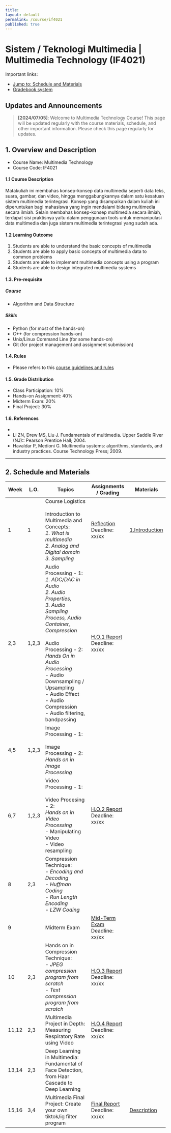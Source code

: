 ```yaml
---
title:
layout: default
permalink: /course/if4021
published: true
---
```


# Sistem / Teknologi Multimedia | Multimedia Technology (IF4021)

Important links:
- [Jump to: Schedule and Materials](#2-schedule-and-materials)
- [Gradebook system](https://gradebook.mctm.web.id)

## Updates and Announcements
> **[2024/07/05]**: Welcome to Multimedia Technology Course! This page will be updated regularly with the course materials, schedule, and other important information. Please check this page regularly for updates.

## 1. Overview and Description
* Course Name: Multimedia Technology
* Course Code: IF4021

#### 1.1 Course Description
Matakuliah ini membahas konsep-konsep data multimedia seperti data teks, suara, gambar, dan video, hingga menggabungkannya dalam satu kesatuan sistem multimedia terintegrasi. Konsep yang disampaikan dalam kuliah ini diperuntukan bagi mahasiswa yang ingin mendalami bidang multimedia secara ilmiah. Selain membahas konsep-konsep multimedia secara ilmiah, terdapat sisi praktisnya yaitu dalam penggunaan tools untuk memanipulasi data multimedia dan juga sistem multimedia terintegrasi yang sudah ada.

#### 1.2 Learning Outcome
1. Students are able to understand the basic concepts of multimedia
2. Students are able to apply basic concepts of multimedia data to common problems
3. Students are able to implement multimedia concepts using a program
4. Students are able to design integrated multimedia systems

#### 1.3. Pre-requisite

##### Course
- Algorithm and Data Structure

##### Skills
- Python (for most of the hands-on)
- C++ (for compression hands-on)
- Unix/Linux Command Line (for some hands-on)
- Git (for project management and assignment submission)

#### 1.4. Rules
- Please refers to this [course guidelines and rules]()

#### 1.5. Grade Distribution
- Class Participation: 10%
- Hands-on Assignment: 40%
- Midterm Exam: 20%
- Final Project: 30%

#### 1.6. References
- <tba>
- Li ZN, Drew MS, Liu J. Fundamentals of multimedia. Upper Saddle River (NJ):: Pearson Prentice Hall; 2004.
- Havaldar P, Medioni G. Multimedia systems: algorithms, standards, and industry practices. Course Technology Press; 2009.

---

## 2. Schedule and Materials

| Week  | L.O.  | Topics                                                                                                                                                                                                                                                                                                                  | Assignments / Grading                | Materials          |
| ----- | ----- | ----------------------------------------------------------------------------------------------------------------------------------------------------------------------------------------------------------------------------------------------------------------------------------------------------------------------- | ------------------------------------ | ------------------ |
| 1     | 1     | Course Logistics<br><br>Introduction to Multimedia and Concepts:<br>*1. What is multimedia<br>2. Analog and Digital domain<br>3. Sampling*                                                                                                                                                                              | [Reflection]()<br>Deadline: xx/xx    | [1.Introduction]() |
| 2,3   | 1,2,3 | Audio Processing - 1: <br>*1. ADC/DAC in Audio<br>2. Audio Properties,<br>3. Audio Sampling Process, Audio Container, Compression* <br><br> Audio Processing - 2:<br> *Hands On in Audio Processing*<br> - Audio Downsampling / Upsampling<br> - Audio Effect<br> - Audio Compression<br>- Audio filtering, bandpassing | [H.O.1 Report]()<br>Deadline: xx/xx  |                    |
| 4,5   | 1,2,3 | Image Processing - 1:<br><br> Image Processing - 2:<br> *Hands on in Image Processing*<br>                                                                                                                                                                                                                              |                                      |                    |
| 6,7   | 1,2,3 | Video Processing - 1:<br><br> Video Procesing - 2:<br> *Hands on in Video Processing*<br>- Manipulating Video<br> - Video resampling<br>                                                                                                                                                                                | [H.O.2 Report]()<br>Deadline: xx/xx  |                    |
| 8     | 2,3   | Compression Technique:*<br>- Encoding and Decoding<br>- Huffman Coding<br>- Run Length Encoding<br>- LZW Coding*                                                                                                                                                                                                        |                                      |                    |
| 9     |       | Midterm Exam                                                                                                                                                                                                                                                                                                            | [Mid-Term Exam]()<br>Deadline: xx/xx |                    |
| 10    | 2,3   | Hands on in Compression Technique:*<br>- JPEG compression program from scratch<br>- Text compression program from scratch*                                                                                                                                                                                              | [H.O.3 Report]()<br>Deadline: xx/xx  |                    |
| 11,12 | 2,3   | Multimedia Project in Depth: Measuring Respiratory Rate using Video                                                                                                                                                                                                                                                     | [H.O.4 Report]()<br>Deadline: xx/xx  |                    |
| 13,14 | 2,3   | Deep Learning in Multimedia: Fundamental of Face Detection, from Haar Cascade to Deep Learning                                                                                                                                                                                                                          |                                      |                    |
| 15,16 | 3,4   | Multimedia Final Project: Create your own tiktok/ig filter program<br>                                                                                                                                                                                                                                                  | [Final Report]()<br>Deadline: xx/xx  | [Description]()    |

